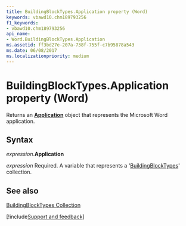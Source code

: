 ```yaml
---
title: BuildingBlockTypes.Application property (Word)
keywords: vbawd10.chm189793256
f1_keywords:
- vbawd10.chm189793256
api_name:
- Word.BuildingBlockTypes.Application
ms.assetid: ff3bd27e-207a-738f-755f-c7b95878a543
ms.date: 06/08/2017
ms.localizationpriority: medium
---
```



# BuildingBlockTypes.Application property (Word)

Returns an **[Application](Word.Application.md)** object that represents the Microsoft Word application.


## Syntax

_expression_.**Application**

_expression_ Required. A variable that represents a '[BuildingBlockTypes](Word.BuildingBlockTypes.md)' collection.


## See also


[BuildingBlockTypes Collection](Word.BuildingBlockTypes.md)

[!include[Support and feedback](~/includes/feedback-boilerplate.md)]